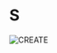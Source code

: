 # S
![CREATE](https://www.bing.com/images/search?view=detailV2&ccid=9hTLdZYW&id=02EA0AAC7DD8211AF3984FA5241BC659E1269A9E&thid=OIP.9hTLdZYWsapyUoynx1oO3QHaLH&mediaurl=https%3a%2f%2fimage.tmdb.org%2ft%2fp%2foriginal%2fk6ILutUJq0s1OUgu0np8aFeFhaG.jpg&exph=1500&expw=1000&q=cars+2+2011&simid=608032108328079312&FORM=IRPRST&ck=BD9F0EF8B247BF2835B03B091F628E02&selectedIndex=9&itb=0)
